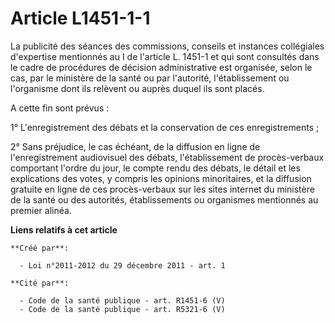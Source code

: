 # Article L1451-1-1

La publicité des séances des commissions, conseils et instances collégiales d'expertise mentionnés au I de l'article L.
1451-1 et qui sont consultés dans le cadre de procédures de décision administrative est organisée, selon le cas, par le
ministère de la santé ou par l'autorité, l'établissement ou l'organisme dont ils relèvent ou auprès duquel ils sont placés.

A cette fin sont prévus :

1° L'enregistrement des débats et la conservation de ces enregistrements ;

2° Sans préjudice, le cas échéant, de la diffusion en ligne de l'enregistrement audiovisuel des débats, l'établissement de
procès-verbaux comportant l'ordre du jour, le compte rendu des débats, le détail et les explications des votes, y compris les
opinions minoritaires, et la diffusion gratuite en ligne de ces procès-verbaux sur les sites internet du ministère de la
santé ou des autorités, établissements ou organismes mentionnés au premier alinéa.

**Liens relatifs à cet article**

	**Créé par**:

	  - Loi n°2011-2012 du 29 décembre 2011 - art. 1

	**Cité par**:

	  - Code de la santé publique - art. R1451-6 (V)
	  - Code de la santé publique - art. R5321-6 (V)
